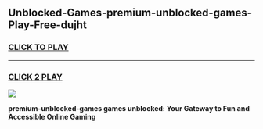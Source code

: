
## Unblocked-Games-premium-unblocked-games-Play-Free-dujht
<h3>
<a href="https://premium76.site?title=premium-unblocked-games&ref=17A">CLICK TO PLAY</a></h3>
<hr>

<h3>
<a href="https://premium76.site?title=premium-unblocked-games&ref=17A">CLICK 2 PLAY</a>
  
</h3>

<a href="https://premium76.site?title=premium-unblocked-games&ref=17A"><img src="https://clearcache.store/games.png"></a>


**premium-unblocked-games games unblocked: Your Gateway to Fun and Accessible Online Gaming**
